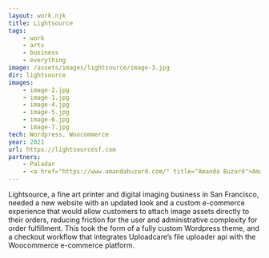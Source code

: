 ```yaml
---
layout: work.njk
title: Lightsource
tags:
    - work
    - arts
    - business
    - everything
image: /assets/images/lightsource/image-3.jpg
dir: lightsource
images:
    - image-2.jpg
    - image-1.jpg
    - image-4.jpg
    - image-5.jpg
    - image-6.jpg
    - image-7.jpg
tech: Wordpress, Woocommerce
year: 2021
url: https://lightsourcesf.com
partners:
    - Paladar
    - <a href="https://www.amandabuzard.com/" title="Amanda Buzard">Amanda Buzard</a>
---
```


Lightsource, a fine art printer and digital imaging business in San Francisco, needed a new website with an updated look and a custom e-commerce experience that would allow customers to attach image assets directly to their orders, reducing friction for the user and administrative complexity for order fulfillment. This took the form of a fully custom Wordpress theme, and a checkout workflow that integrates Uploadcare’s file uploader api with the Woocommerce e-commerce platform.